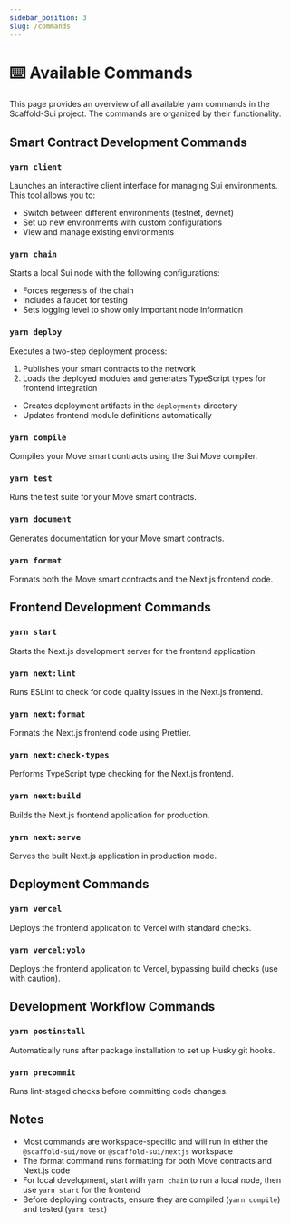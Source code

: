 ```yaml
---
sidebar_position: 3
slug: /commands
---
```

# ⌨️ Available Commands

This page provides an overview of all available yarn commands in the Scaffold-Sui project. The commands are organized by their functionality.

## Smart Contract Development Commands

### `yarn client`
Launches an interactive client interface for managing Sui environments. This tool allows you to:
- Switch between different environments (testnet, devnet)
- Set up new environments with custom configurations
- View and manage existing environments

### `yarn chain`
Starts a local Sui node with the following configurations:
- Forces regenesis of the chain
- Includes a faucet for testing
- Sets logging level to show only important node information

### `yarn deploy`
Executes a two-step deployment process:
1. Publishes your smart contracts to the network
2. Loads the deployed modules and generates TypeScript types for frontend integration
- Creates deployment artifacts in the `deployments` directory
- Updates frontend module definitions automatically

### `yarn compile`
Compiles your Move smart contracts using the Sui Move compiler.

### `yarn test`
Runs the test suite for your Move smart contracts.

### `yarn document`
Generates documentation for your Move smart contracts.

### `yarn format`
Formats both the Move smart contracts and the Next.js frontend code.

## Frontend Development Commands

### `yarn start`
Starts the Next.js development server for the frontend application.

### `yarn next:lint`
Runs ESLint to check for code quality issues in the Next.js frontend.

### `yarn next:format`
Formats the Next.js frontend code using Prettier.

### `yarn next:check-types`
Performs TypeScript type checking for the Next.js frontend.

### `yarn next:build`
Builds the Next.js frontend application for production.

### `yarn next:serve`
Serves the built Next.js application in production mode.

## Deployment Commands

### `yarn vercel`
Deploys the frontend application to Vercel with standard checks.

### `yarn vercel:yolo`
Deploys the frontend application to Vercel, bypassing build checks (use with caution).

## Development Workflow Commands

### `yarn postinstall`
Automatically runs after package installation to set up Husky git hooks.

### `yarn precommit`
Runs lint-staged checks before committing code changes.

## Notes

- Most commands are workspace-specific and will run in either the `@scaffold-sui/move` or `@scaffold-sui/nextjs` workspace
- The format command runs formatting for both Move contracts and Next.js code
- For local development, start with `yarn chain` to run a local node, then use `yarn start` for the frontend
- Before deploying contracts, ensure they are compiled (`yarn compile`) and tested (`yarn test`)
